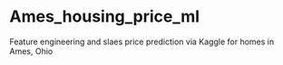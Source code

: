# Ames_housing_price_ml
Feature engineering and slaes price prediction via Kaggle for homes in Ames, Ohio
